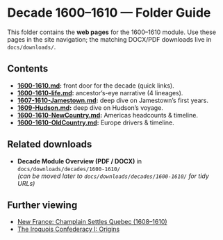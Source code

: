 # Decade 1600–1610 — Folder Guide

This folder contains the **web pages** for the 1600–1610 module. Use these pages in the site navigation; the matching DOCX/PDF downloads live in `docs/downloads/`.

## Contents

- **[1600-1610.md](./1600-1610.md):** front door for the decade (quick links).
- **[1600-1610-life.md](./1600-1610-life.md):** ancestor’s-eye narrative (4 lineages).
- **[1607-1610-Jamestown.md](./1607-1610-Jamestown.md):** deep dive on Jamestown’s first years.
- **[1609-Hudson.md](./1609-Hudson.md):** deep dive on Hudson’s voyage.
- **[1600-1610-NewCountry.md](./1600-1610-NewCountry.md):** Americas headcounts & timeline.
- **[1600-1610-OldCountry.md](./1600-1610-OldCountry.md):** Europe drivers & timeline.

## Related downloads

- **Decade Module Overview (PDF / DOCX)** in `docs/downloads/decades/1600-1610/`  
  *(can be moved later to `docs/downloads/decades/1600-1610/` for tidy URLs)*

## Further viewing
- [New France: Champlain Settles Quebec (1608–1610)](https://www.youtube.com/watch?v=_LjkTVfCWAc)
- [The Iroquois Confederacy I: Origins](https://www.youtube.com/watch?v=396wAcW4Bkk)

